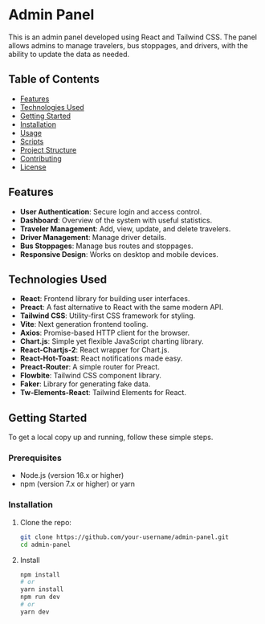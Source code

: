 # Admin Panel

This is an admin panel developed using React and Tailwind CSS. The panel allows admins to manage travelers, bus stoppages, and drivers, with the ability to update the data as needed.

## Table of Contents

- [Features](#features)
- [Technologies Used](#technologies-used)
- [Getting Started](#getting-started)
- [Installation](#installation)
- [Usage](#usage)
- [Scripts](#scripts)
- [Project Structure](#project-structure)
- [Contributing](#contributing)
- [License](#license)

## Features

- **User Authentication**: Secure login and access control.
- **Dashboard**: Overview of the system with useful statistics.
- **Traveler Management**: Add, view, update, and delete travelers.
- **Driver Management**: Manage driver details.
- **Bus Stoppages**: Manage bus routes and stoppages.
- **Responsive Design**: Works on desktop and mobile devices.

## Technologies Used

- **React**: Frontend library for building user interfaces.
- **Preact**: A fast alternative to React with the same modern API.
- **Tailwind CSS**: Utility-first CSS framework for styling.
- **Vite**: Next generation frontend tooling.
- **Axios**: Promise-based HTTP client for the browser.
- **Chart.js**: Simple yet flexible JavaScript charting library.
- **React-Chartjs-2**: React wrapper for Chart.js.
- **React-Hot-Toast**: React notifications made easy.
- **Preact-Router**: A simple router for Preact.
- **Flowbite**: Tailwind CSS component library.
- **Faker**: Library for generating fake data.
- **Tw-Elements-React**: Tailwind Elements for React.

## Getting Started

To get a local copy up and running, follow these simple steps.

### Prerequisites

- Node.js (version 16.x or higher)
- npm (version 7.x or higher) or yarn

### Installation

1. Clone the repo:
   ```sh
   git clone https://github.com/your-username/admin-panel.git
   cd admin-panel
2. Install
   ```sh   
   npm install
   # or
   yarn install
   npm run dev
   # or
   yarn dev

